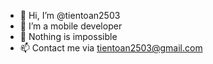 - 👋 Hi, I’m @tientoan2503
- 📱 I’m a mobile developer
- 🌱 Nothing is impossible 
- 📫 Contact me via tientoan2503@gmail.com 

<!---
tientoan2503/tientoan2503 is a ✨ special ✨ repository because its `README.md` (this file) appears on your GitHub profile.
You can click the Preview link to take a look at your changes.
--->
